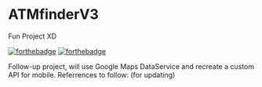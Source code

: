 # ATMfinderV3
Fun Project XD

[![forthebadge](http://forthebadge.com/images/badges/made-with-swift.svg)](http://forthebadge.com) [![forthebadge](http://forthebadge.com/images/badges/built-with-love.svg)](http://forthebadge.com)

Follow-up project, will use Google Maps DataService and recreate a custom API for mobile.
Referrences to follow: (for updating)
